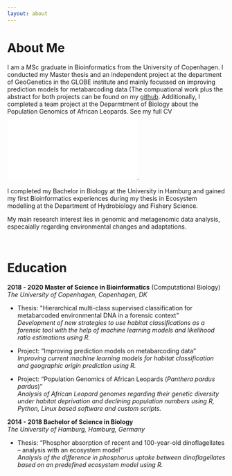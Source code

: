 ```yaml
---
layout: about 
---
```


# About Me
I am a MSc graduate in Bioinformatics from the University of Copenhagen. I conducted my Master thesis and an independent project at the department of GeoGenetics in the GLOBE institute and mainly focussed on improving prediction models for metabarcoding data (The compuational work plus the abstract for both projects can be found on my [github](https://github.com/nicolaavogel). Additionally, I completed a team project at the Deparmtment of Biology about the Population Genomics of African Leopards. See my full CV ![here](CV.pdf).

I completed my Bachelor in Biology at the University in Hamburg and gained my first Bioinformatics experiences during my thesis in Ecosystem modelling at the Department of Hydrobiology and Fishery Science. 

My main research interest lies in genomic and metagenomic data analysis, especaially regarding environmental changes and adaptations. 


<br/>

# Education
**2018 - 2020 Master of Science in Bioinformatics** (Computational Biology)      
*The University of Copenhagen, Copenhagen, DK* 

- Thesis: "Hierarchical multi-class supervised classification for metabarcoded environmental DNA in a forensic context"      
*Development of new strategies to use habitat classifications as a forensic tool with the help of machine learning models and likelihood ratio estimations using R.*

- Project: “Improving prediction models on metabarcoding data”      
*Improving current machine learning models for habitat classification and geographic origin prediction using R.*

- Project: “Population Genomics of African Leopards (*Panthera pardus pardus*)”      
*Analysis of African Leopard genomes regarding their genetic diversity under habitat deprivation and declining population numbers using R, Python, Linux based software and custom scripts.*

**2014 - 2018 Bachelor of Science in Biology**    
*The University of Hamburg, Hamburg, Germany*    

- Thesis: “Phosphor absorption of recent and 100-year-old dinoflagellates – analysis with an ecosystem model”    
*Analysis of the difference in phosphorus uptake between dinoflagellates based on an predefined ecosystem model using R.*   




 
